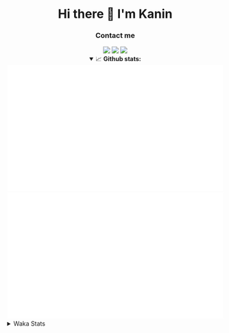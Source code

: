 <div align="center">
 <h1>Hi there 👋 I'm Kanin</h1>
 <h3>Contact me</h3>
 <a href="mailto:im@kanin.dev"><img src="https://img.shields.io/badge/gmail-%23D14836.svg?&style=for-the-badge&logo=gmail&logoColor=white"/></a>
 <a href="https://twitter.com/KaninTwt"><img src="https://img.shields.io/badge/twitter-%231DA1F2.svg?&style=for-the-badge&logo=twitter&logoColor=white"/></a>
 <a href="https://www.linkedin.com/in/KaninDev"><img src="https://img.shields.io/badge/linkedin-%230077B5.svg?&style=for-the-badge&logo=linkedin&logoColor=white"/></a>
<details open>
  <summary>📈 <b>Github stats:</b></summary>
  <img src="https://github.com/Kanin/Kanin/blob/master/scripts/GitHubStats/generated/overview.svg"/>
  <img src="https://github.com/Kanin/Kanin/blob/master/scripts/GitHubStats/generated/languages.svg"/>
</details>
</div>

<details>
 <summary>Waka Stats</summary>

<!--START_SECTION:waka-->
![Code Time](http://img.shields.io/badge/Code%20Time-2%2C250%20hrs%2057%20mins-blue)

![Profile Views](http://img.shields.io/badge/Profile%20Views-0-blue)

![Lines of code](https://img.shields.io/badge/From%20Hello%20World%20I%27ve%20Written-575.1%20thousand%20lines%20of%20code-blue)

**🐱 My GitHub Data** 

> 📦 105.8 kB Used in GitHub's Storage 
 > 
> 🏆 7 Contributions in the Year 2024
 > 
> 🚫 Not Opted to Hire
 > 
> 📜 24 Public Repositories 
 > 
> 🔑 13 Private Repositories 
 > 
**I'm an Early 🐤** 

```text
🌞 Morning                2334 commits        ██████░░░░░░░░░░░░░░░░░░░   25.97 % 
🌆 Daytime                2744 commits        ████████░░░░░░░░░░░░░░░░░   30.53 % 
🌃 Evening                2588 commits        ███████░░░░░░░░░░░░░░░░░░   28.79 % 
🌙 Night                  1323 commits        ████░░░░░░░░░░░░░░░░░░░░░   14.72 % 
```
📅 **I'm Most Productive on Monday** 

```text
Monday                   1743 commits        █████░░░░░░░░░░░░░░░░░░░░   19.39 % 
Tuesday                  1265 commits        ████░░░░░░░░░░░░░░░░░░░░░   14.07 % 
Wednesday                861 commits         ██░░░░░░░░░░░░░░░░░░░░░░░   09.58 % 
Thursday                 1370 commits        ████░░░░░░░░░░░░░░░░░░░░░   15.24 % 
Friday                   1512 commits        ████░░░░░░░░░░░░░░░░░░░░░   16.82 % 
Saturday                 885 commits         ██░░░░░░░░░░░░░░░░░░░░░░░   09.85 % 
Sunday                   1353 commits        ████░░░░░░░░░░░░░░░░░░░░░   15.05 % 
```


📊 **This Week I Spent My Time On** 

```text
🕑︎ Time Zone: America/New_York

💬 Programming Languages: 
HTML                     12 hrs 2 mins       ██████████████░░░░░░░░░░░   54.68 % 
Python                   6 hrs 18 mins       ███████░░░░░░░░░░░░░░░░░░   28.61 % 
XML                      1 hr 43 mins        ██░░░░░░░░░░░░░░░░░░░░░░░   07.84 % 
JavaScript               39 mins             █░░░░░░░░░░░░░░░░░░░░░░░░   02.97 % 
virtualenv               24 mins             ░░░░░░░░░░░░░░░░░░░░░░░░░   01.88 % 

🔥 Editors: 
VS Code                  18 hrs 50 mins      █████████████████████░░░░   85.55 % 
PyCharm                  3 hrs 10 mins       ████░░░░░░░░░░░░░░░░░░░░░   14.45 % 

🐱‍💻 Projects: 
APIServer                18 hrs 50 mins      █████████████████████░░░░   85.55 % 
OhioBot                  2 hrs 24 mins       ███░░░░░░░░░░░░░░░░░░░░░░   10.94 % 
NailaSite                44 mins             █░░░░░░░░░░░░░░░░░░░░░░░░   03.40 % 
Unknown Project          0 secs              ░░░░░░░░░░░░░░░░░░░░░░░░░   00.07 % 
Groups                   0 secs              ░░░░░░░░░░░░░░░░░░░░░░░░░   00.04 % 

💻 Operating System: 
Windows                  22 hrs 1 min        █████████████████████████   100.00 % 
```

**I Mostly Code in Python** 

```text
Python                   30 repos            ████████████████░░░░░░░░░   65.22 % 
Java                     4 repos             ██░░░░░░░░░░░░░░░░░░░░░░░   08.70 % 
TypeScript               2 repos             █░░░░░░░░░░░░░░░░░░░░░░░░   04.35 % 
HTML                     2 repos             █░░░░░░░░░░░░░░░░░░░░░░░░   04.35 % 
CSS                      1 repo              █░░░░░░░░░░░░░░░░░░░░░░░░   02.17 % 
```



**Timeline**

![Lines of Code chart](https://raw.githubusercontent.com/Kanin/Kanin/master/assets/bar_graph.png)


 Last Updated on 16/01/2024 13:33:53 UTC
<!--END_SECTION:waka-->
</details>
